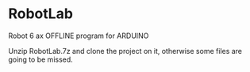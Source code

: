 # RobotLab
Robot 6 ax OFFLINE program for ARDUINO

Unzip RobotLab.7z and clone the project on it, otherwise some files are going to be missed.
